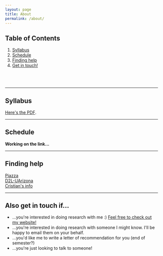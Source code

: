 ```yaml
---
layout: page
title: About
permalink: /about/
---
```


## Table of Contents
1. [Syllabus](#part1)
2. [Schedule](#part2)
3. [Finding help](#part3)
4. [Get in touch!](#part4)
<br /><br /><br /><br />

___


## Syllabus <a name="part1"></a>
<a href="https://dmf2021.github.io/Fall2021INFO523_Aug.pdf" target="_blank">Here's the PDF</a>.

___



## Schedule <a name="part2"></a>

**Working on the link...**


___


## Finding help <a name="part3"></a>
<a href="piazza.com/arizona/fall2021/info523/home" target="_blank">Piazza</a><br />
<a href="https://d2l.arizona.edu/d2l/home/1088245" target="_blank">D2L-UArizona</a><br />
<a href="http://cromanpa94.github.io/cromanpa/contact/" target="_blank">Cristian's info</a><br />

___



## Also get in touch if... <a name="part4"></a>
- ...you're interested in doing research with me :) <a href="http://cromanpa94.github.io/cromanpa/articles/" target="_blank">Feel free to check out my website!</a>
- ...you're interested in doing research with someone I might know. I'll be happy to email them on your behalf.
- ...you'd like me to write a letter of recommendation for you (end of semester?)
- ...you're just looking to talk to someone!



